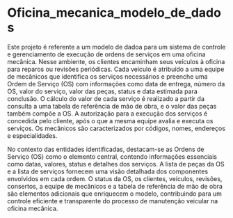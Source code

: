 # Oficina_mecanica_modelo_de_dados
Este projeto é referente a um modelo de dadoa para um sistema de controle e gerenciamento de execução de ordens de serviços em uma oficina mecânica. Nesse ambiente, os clientes encaminham seus veículos à oficina para reparos ou revisões periódicas. Cada veículo é atribuído a uma equipe de mecânicos que identifica os serviços necessários e preenche uma Ordem de Serviço (OS) com informações como data de entrega, número da OS, valor do serviço, valor das peças, status e data estimada para conclusão. O cálculo do valor de cada serviço é realizado a partir da consulta a uma tabela de referência de mão de obra, e o valor das peças também compõe a OS. A autorização para a execução dos serviços é concedida pelo cliente, após o que a mesma equipe avalia e executa os serviços. Os mecânicos são caracterizados por códigos, nomes, endereços e especialidades.

No contexto das entidades identificadas, destacam-se as Ordens de Serviço (OS) como o elemento central, contendo informações essenciais como datas, valores, status e detalhes dos serviços. A lista de peças da OS e a lista de serviços fornecem uma visão detalhada dos componentes envolvidos em cada ordem. O status da OS, os clientes, veículos, revisões, consertos, a equipe de mecânicos e a tabela de referência de mão de obra são elementos adicionais que enriquecem o modelo, contribuindo para um controle eficiente e transparente do processo de manutenção veicular na oficina mecânica.
